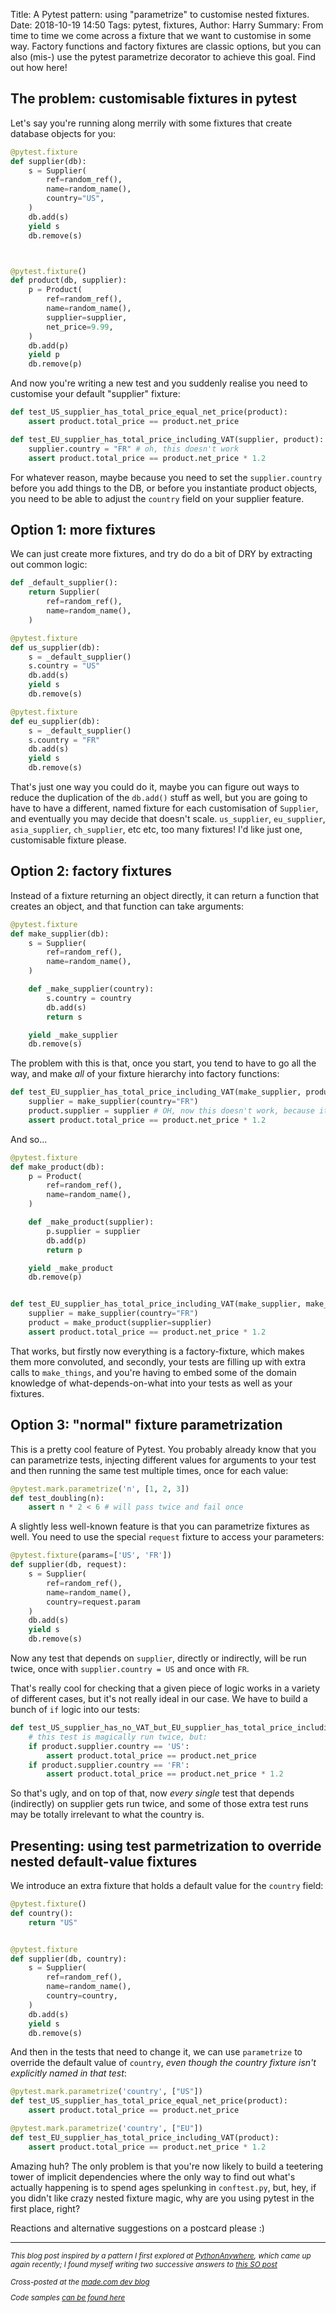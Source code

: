 Title: A Pytest pattern: using "parametrize" to customise nested fixtures.
Date: 2018-10-19 14:50
Tags: pytest, fixtures,
Author: Harry
Summary: From time to time we come across a fixture that we want to customise in some way.  Factory functions and factory fixtures are classic options, but you can also (mis-) use the pytest parametrize decorator to achieve this goal. Find out how here!

## The problem: customisable fixtures in pytest

Let's say you're running along merrily with some fixtures that create database objects for you:

```python
@pytest.fixture
def supplier(db):
    s = Supplier(
        ref=random_ref(),
        name=random_name(),
        country="US",
    )
    db.add(s)
    yield s
    db.remove(s)



@pytest.fixture()
def product(db, supplier):
    p = Product(
        ref=random_ref(),
        name=random_name(),
        supplier=supplier,
        net_price=9.99,
    )
    db.add(p)
    yield p
    db.remove(p)
```


And now you're writing a new test and you suddenly realise you need to customise your default "supplier" fixture:


```python
def test_US_supplier_has_total_price_equal_net_price(product):
    assert product.total_price == product.net_price

def test_EU_supplier_has_total_price_including_VAT(supplier, product):
    supplier.country = "FR" # oh, this doesn't work
    assert product.total_price == product.net_price * 1.2
```

For whatever reason, maybe because you need to set the `supplier.country` before you add things to the DB, or before you instantiate product objects, you need to be able to adjust the `country` field on your supplier feature.


## Option 1: more fixtures

We can just create more fixtures, and try do do a bit of DRY by extracting out common logic:

```python
def _default_supplier():
    return Supplier(
        ref=random_ref(),
        name=random_name(),
    )

@pytest.fixture
def us_supplier(db):
    s = _default_supplier()
    s.country = "US"
    db.add(s)
    yield s
    db.remove(s)

@pytest.fixture
def eu_supplier(db):
    s = _default_supplier()
    s.country = "FR"
    db.add(s)
    yield s
    db.remove(s)
```

That's just one way you could do it, maybe you can figure out ways to reduce the duplication of the `db.add()` stuff as well, but you are going to have to have a different, named fixture for each customisation of `Supplier`, and eventually you may decide that doesn't scale.  `us_supplier`, `eu_supplier`, `asia_supplier`, `ch_supplier`, etc etc, too many fixtures!  I'd like just one, customisable fixture please.

## Option 2: factory fixtures

Instead of a fixture returning an object directly, it can return a function that creates an object, and that function can take arguments:

```python
@pytest.fixture
def make_supplier(db):
    s = Supplier(
        ref=random_ref(),
        name=random_name(),
    )

    def _make_supplier(country):
        s.country = country
        db.add(s)
        return s

    yield _make_supplier
    db.remove(s)
```

The problem with this is that, once you start, you tend to have to go all the way, and make _all_ of your fixture hierarchy into factory functions: 
```python
def test_EU_supplier_has_total_price_including_VAT(make_supplier, product):
    supplier = make_supplier(country="FR")
    product.supplier = supplier # OH, now this doesn't work, because it's too late again
    assert product.total_price == product.net_price * 1.2
```

And so...

```python
@pytest.fixture
def make_product(db):
    p = Product(
        ref=random_ref(),
        name=random_name(),
    )

    def _make_product(supplier):
        p.supplier = supplier
        db.add(p)
        return p

    yield _make_product
    db.remove(p)


def test_EU_supplier_has_total_price_including_VAT(make_supplier, make_product):
    supplier = make_supplier(country="FR")
    product = make_product(supplier=supplier)
    assert product.total_price == product.net_price * 1.2
```

That works, but firstly now everything is a factory-fixture, which makes them more convoluted, and secondly, your tests are filling up with extra calls to `make_things`, and you're having to embed some of the domain knowledge of what-depends-on-what into your tests as well as your fixtures.

## Option 3: "normal" fixture parametrization

This is a pretty cool feature of Pytest.  You probably already know that you can parametrize tests, injecting different values for arguments to your test and then running the same test multiple times, once for each value:

```python
@pytest.mark.parametrize('n', [1, 2, 3])
def test_doubling(n):
    assert n * 2 < 6 # will pass twice and fail once
```


A slightly less well-known feature is that you can parametrize fixtures as well.  You need to use the special `request` fixture to access your parameters:

```python
@pytest.fixture(params=['US', 'FR'])
def supplier(db, request):
    s = Supplier(
        ref=random_ref(),
        name=random_name(),
        country=request.param
    )
    db.add(s)
    yield s
    db.remove(s)
```

Now any test that depends on `supplier`, directly or indirectly, will be run twice, once with `supplier.country = US` and once with `FR`.

That's really cool for checking that a given piece of logic works in a variety of different cases, but it's not really ideal in our case.  We have to build a bunch of `if` logic into our tests:


```python
def test_US_supplier_has_no_VAT_but_EU_supplier_has_total_price_including_VAT(product):
    # this test is magically run twice, but:
    if product.supplier.country == 'US':
        assert product.total_price == product.net_price
    if product.supplier.country == 'FR':
        assert product.total_price == product.net_price * 1.2
```

So that's ugly, and on top of that, now _every single_ test that depends (indirectly) on supplier gets run twice, and some of those extra test runs may be totally irrelevant to what the country is.


## Presenting: using test parmetrization to override nested default-value fixtures


We introduce an extra fixture that holds a default value for the `country` field:

```python
@pytest.fixture()
def country():
    return "US"


@pytest.fixture
def supplier(db, country):
    s = Supplier(
        ref=random_ref(),
        name=random_name(),
        country=country,
    )
    db.add(s)
    yield s
    db.remove(s)
```


And then in the tests that need to change it, we can use `parametrize` to override the default value of `country`, _even though the country fixture isn't explicitly named in that test_:

```python
@pytest.mark.parametrize('country', ["US"])
def test_US_supplier_has_total_price_equal_net_price(product):
    assert product.total_price == product.net_price

@pytest.mark.parametrize('country', ["EU"])
def test_EU_supplier_has_total_price_including_VAT(product):
    assert product.total_price == product.net_price * 1.2
```


Amazing huh?  The only problem is that you're now likely to build a teetering tower of implicit dependencies where the only way to find out what's actually happening is to spend ages spelunking in `conftest.py`, but, hey, if you didn't like crazy nested fixture magic, why are you using pytest in the first place, right?

Reactions and alternative suggestions on a postcard please :)


----

<small><i>
This blog post inspired by a pattern I first explored at [PythonAnywhere](https://www.pythonanywhere.com/), which came up again recently; I found myself writing two successive answers to
[this SO post](https://stackoverflow.com/questions/42228895/how-to-parametrize-a-pytest-fixture)

Cross-posted at the [made.com dev blog](https://io.made.com/a-pytest-pattern-using-parametrize-to-customise-fixtures/)

Code samples [can be found here](https://github.com/hjwp/www.obeythetestinggoat.com/tree/master/example-code/pytest_overriding_nested_fixtures_pattern)

</i></small>
